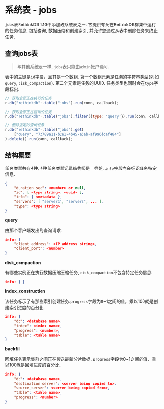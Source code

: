 # 系统表 - jobs
`jobs`表RethinkDB 1.16中添加的系统表之一.
它提供有关在RethinkDB群集中运行的任务信息, 包括查询, 数据压缩和创建索引, 并允许您通过从表中删除任务来终止任务.

## 查询jobs表
> 与其他系统表一样, `jobs`表只能由`admin`帐户访问.

表中的主键是`id`字段，且其是一个数组. 第一个数组元素是任务的字符串类型(列如`query`, `disk_compaction`).
第二个元素是任务的UUID. 任务类型也同时会在`type`字段标出.

```javascript
// 获取全部正在执行的任务
r.db("rethinkdb").table("jobs").run(conn, callback);

// 获取全部正在查询的任务
r.db("rethinkdb").table("jobs").filter({type: 'query'}).run(conn, callback);

// 删除指定的查询任务
r.db("rethinkdb").table("jobs").get(
    ["query", "72789a11-b2e1-4b45-a3ab-af996dcaf484"]
).delete().run(conn, callback);
```

## 结构概要

任务类型共有4种. 4种任务类型记录结构都是一样的, `info`字段内会标识任务特定信息.

```json
{
    "duration_sec": <number> or null,
    "id": [ <type string>, <uuid> ],
    "info": { <metadata },
    "servers": [ "server1", "server2", ... ],
    "type": <type string>
}
```

__query__

由那个客户端发出的查询请求:

```json
info: {
    "client_address": <IP address string>,
    "client_port": <number>
}
```

__disk_compaction__

有哪些实例正在执行数据压缩压缩任务, `disk_compaction`不包含特定任务信息.
```json
info: { }
```

__index_construction__

该任务标示了有那些索引创建任务.`progress`字段为0~1之间的值，乘以100就是创建索引进度的百分比.

```json
info: {
    "db": <database name>,
    "index": <index name>,
    "progress": <number>,
    "table": <table name>
}
```

__backfill__

回填任务表示集群之间正在传送最新分片数据. `progress`字段为0~1之间的值，乘以100就是回填进度的百分比.

```json
info: {
    "db": <database name>,
    "destination server": <server being copied to>,
    "source_server": <server being copied from>,
    "table": <table name>,
    "progress": <number>
}
```
